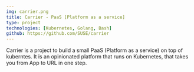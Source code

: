 ```yaml
---
img: carrier.png
title: Carrier - PaaS [Platform as a service]
type: project
technologies: [Kubernetes, Golang, Bash]
github: https://github.com/SUSE/carrier
---
```


Carrier is a project to build a small PaaS (Platform as a service) on top of kuberntes. It is an opinionated platform that runs on Kubernetes, that takes you from App to URL in one step.
